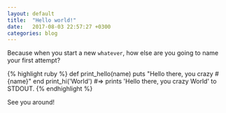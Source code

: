 ```yaml
---
layout: default
title:  "Hello world!"
date:   2017-08-03 22:57:27 +0300
categories: blog
---
```

Because when you start a new `whatever`, how else are you going to name your first attempt?

{% highlight ruby %}
def print_hello(name)
  puts "Hello there, you crazy #{name}"
end
print_hi('World')
#=> prints 'Hello there, you crazy World' to STDOUT.
{% endhighlight %}

See you around!